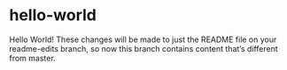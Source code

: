 # hello-world
Hello World!
These changes will be made to just the README file on your readme-edits branch, so now this branch contains content that’s different from master.
